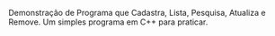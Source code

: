 Demonstração de Programa que Cadastra, Lista, Pesquisa, Atualiza e Remove. Um simples programa em C++ para praticar.
